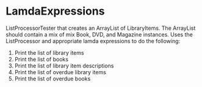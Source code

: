 # LamdaExpressions
ListProcessorTester that creates an ArrayList of LibraryItems. The ArrayList should contain a mix of mix Book, DVD, and 
Magazine instances. Uses the ListProcessor and appropriate lamda expressions to do the following:

1) Print the list of library items
2) Print the list of books
3) Print the list of library item descriptions
4) Print the list of overdue library items
5) Print the list of overdue books
